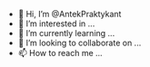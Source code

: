 - 👋 Hi, I’m @AntekPraktykant
- 👀 I’m interested in ...
- 🌱 I’m currently learning ...
- 💞️ I’m looking to collaborate on ...
- 📫 How to reach me ...

<!---
AntekPraktykant/AntekPraktykant is a ✨ special ✨ repository because its `README.md` (this file) appears on your GitHub profile.
You can click the Preview link to take a look at your changes.
--->
